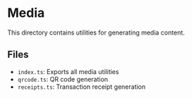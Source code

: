 # Media

This directory contains utilities for generating media content.

## Files

- `index.ts`: Exports all media utilities
- `qrcode.ts`: QR code generation
- `receipts.ts`: Transaction receipt generation